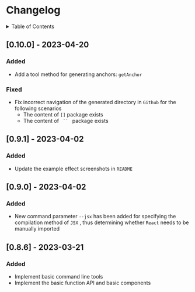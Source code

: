 
# Changelog

<details >
  <summary>Table of Contents</summary>

  &emsp;&emsp;[[0.10.0] - 2023-04-20](#0100---2023-04-20)<br/>
  &emsp;&emsp;&emsp;&emsp;[Added](#added)<br/>
  &emsp;&emsp;&emsp;&emsp;[Fixed](#fixed)<br/>
  &emsp;&emsp;[[0.9.1] - 2023-04-02](#091---2023-04-02)<br/>
  &emsp;&emsp;&emsp;&emsp;[Added](#added)<br/>
  &emsp;&emsp;[[0.9.0] - 2023-04-02](#090---2023-04-02)<br/>
  &emsp;&emsp;&emsp;&emsp;[Added](#added)<br/>
  &emsp;&emsp;[[0.8.6] - 2023-03-21](#086---2023-03-21)<br/>
  &emsp;&emsp;&emsp;&emsp;[Added](#added)<br/>

</details>

## [0.10.0] - 2023-04-20

### Added

* Add a tool method for generating anchors:  `getAnchor` 


### Fixed

* Fix incorrect navigation of the generated directory in  `Github`  for the following scenarios
   * The content of  `[]`  package exists
   * The content of <code> `` </code> package exists


## [0.9.1] - 2023-04-02

### Added

* Update the example effect screenshots in  `README` 


## [0.9.0] - 2023-04-02

### Added

* New command parameter  `--jsx`  has been added for specifying the compilation method of  `JSX` , thus determining whether  `React`  needs to be manually imported


## [0.8.6] - 2023-03-21

### Added

* Implement basic command line tools
* Implement the basic function API and basic components

